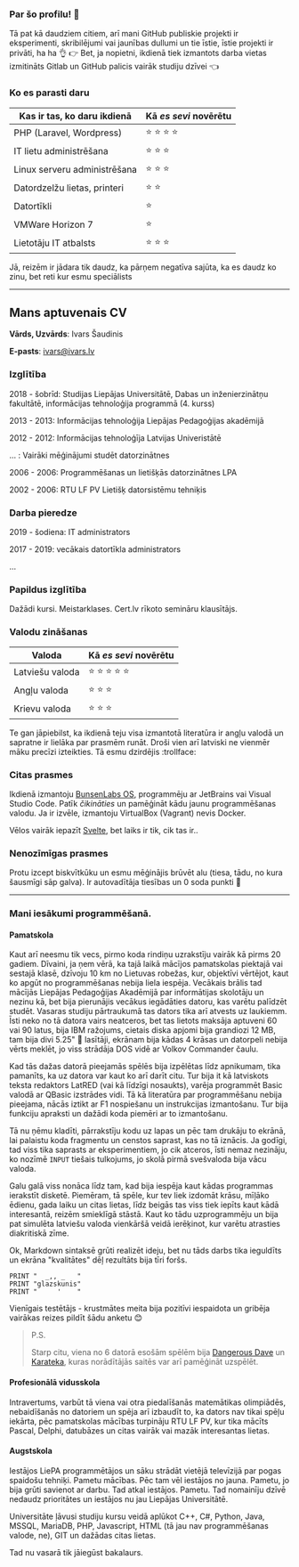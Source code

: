 
### Par šo profilu! 👋


Tā pat kā daudziem citiem, arī mani GitHub publiskie projekti ir eksperimenti, skribilējumi vai jaunības dullumi un tie īstie, īstie projekti ir privāti, ha ha :ok_hand: :point_right: Bet, ja nopietni, ikdienā tiek izmantots darba vietas izmitināts Gitlab un GitHub palicis vairāk studiju dzīvei :point_left:


### Ko es parasti daru

| Kas ir tas, ko daru ikdienā   |  Kā _es sevi_ novērētu       |
| ----------------------------- |:-----------------------------|  
| PHP (Laravel, Wordpress)      | :star: :star: :star:  :star: | 
| IT lietu administrēšana       | :star: :star: :star:         |
| Linux serveru administrēšana  | :star: :star: :star:         |
| Datordzelžu lietas, printeri  | :star: :star:                |
| Datortīkli                    | :star:                       |
| VMWare Horizon 7              | :star:                       |
| Lietotāju IT atbalsts         | :star: :star: :star:         |


Jā, reizēm ir jādara tik daudz, ka pārņem negatīva sajūta, ka es daudz ko zinu, bet reti kur esmu speciālists

--------
## Mans aptuvenais CV

__Vārds, Uzvārds__: Ivars Šaudinis

__E-pasts__: ivars@ivars.lv


### Izglītība

2018 - šobrīd: Studijas Liepājas Universitātē, Dabas un inženierzinātņu fakultātē, informācijas tehnoloģija programmā (4. kurss) 

2013 - 2013:   Informācijas tehnoloģija Liepājas Pedagoģijas akadēmijā

2012 - 2012:   Informācijas tehnoloģīja Latvijas Univeristātē

... :          Vairāki mēģinājumi studēt datorzinātnes

2006 - 2006:   Programmēšanas un lietišķās datorzinātnes LPA

2002 - 2006:   RTU LF PV Lietišķ datorsistēmu tehniķis


### Darba pieredze

2019 - šodiena:  IT administrators

2017 - 2019:     vecākais datortīkla administrators

...

   
### Papildus izglītība

Dažādi kursi. Meistarklases. Cert.lv rīkoto semināru klausītājs. 




### Valodu zināšanas

| Valoda                        |  Kā _es sevi_ novērētu               |
| ----------------------------- |:-------------------------------------|  
| Latviešu valoda               | :star: :star: :star:  :star:  :star: | 
| Angļu valoda                  | :star: :star: :star:                 |
| Krievu valoda                 | :star: :star: :star:                 |
 
 
Te gan jāpiebilst, ka ikdienā teju visa izmantotā literatūra ir angļu valodā un sapratne ir lielāka par prasmēm runāt. Droši vien arī latviski ne vienmēr māku precīzi izteikties. Tā esmu dzirdējis :trollface:

### Citas prasmes

Ikdienā izmantoju [BunsenLabs OS](https://www.bunsenlabs.org/), programmēju ar JetBrains vai Visual Studio Code. Patīk _čikināties_ un pamēģināt kādu jaunu programmēšanas valodu. Ja ir izvēle, izmantoju VirtualBox (Vagrant) nevis Docker. 

Vēlos vairāk iepazīt [Svelte](https://svelte.dev/), bet laiks ir tik, cik tas ir..

### Nenozīmīgas prasmes

Protu izcept biskvītkūku un esmu mēģinājis brūvēt alu (tiesa, tādu, no kura šausmīgi sāp galva). Ir autovadītāja tiesības un 0 soda punkti :blue_car:


--------


### Mani iesākumi programmēšanā.

#### Pamatskola 

Kaut arī neesmu tik vecs, pirmo koda rindiņu uzrakstīju vairāk kā pirms 20 gadiem. Dīvaini, ja ņem vērā, ka tajā laikā mācījos pamatskolas piektajā vai sestajā klasē, dzīvoju 10 km no Lietuvas robežas, kur, objektīvi vērtējot, kaut ko apgūt no programmēšanas nebija liela iespēja. 
Vecākais brālis tad mācījās Liepājas Pedagoģijas Akadēmijā par informātijas skolotāju un nezinu kā, bet bija pierunājis vecākus iegādāties datoru, kas varētu palīdzēt studēt. Vasaras studiju pārtraukumā tas dators tika arī atvests uz laukiemm. Īsti neko no tā datora vairs neatceros, bet tas lietots maksāja aptuveni 60 vai 90 latus, bija IBM ražojums, cietais diska apjomi bija grandiozi 12 MB, tam bija divi 5.25" :floppy_disk: lasītāji, ekrānam bija kādas 4 krāsas un datorpeli nebija vērts meklēt, jo viss strādāja DOS vidē ar Volkov Commander čaulu. 

Kad tās dažas datorā pieejamās spēlēs bija izpēlētas līdz apnikumam, tika pamanīts, ka uz datora var kaut ko arī darīt citu. Tur bija it kā latviskots teksta redaktors LatRED (vai kā līdzīgi nosaukts), varēja programmēt Basic valodā ar QBasic izstrādes vidi. Tā kā literatūra par programmēšanu nebija pieejama, nācās iztikt ar F1 nospiešanu un instrukcijas izmantošanu. Tur bija funkciju apraksti un dažādi koda piemēri ar to izmantošanu.

Tā nu ņēmu kladīti, pārrakstīju kodu uz lapas un pēc tam drukāju to ekrānā, lai palaistu koda fragmentu un censtos saprast, kas no tā iznācis. Ja godīgi, tad viss tika saprasts ar eksperimentiem, jo cik atceros, īsti nemaz nezināju, ko nozīmē `INPUT` tiešais tulkojums, jo skolā pirmā svešvaloda bija vācu valoda.

Galu galā viss nonāca līdz tam, kad bija iespēja kaut kādas programmas ierakstīt disketē. Piemēram, tā spēle, kur tev liek izdomāt krāsu, mīļāko ēdienu, gada laiku un citas lietas, līdz beigās tas viss tiek iepīts kaut kādā interesantā, reizēm smieklīgā stāstā. Kaut ko tādu uzprogrammēju un bija pat simulēta latviešu valoda vienkāršā veidā ierēķinot, kur varētu atrasties diakritiskā zīme.

Ok, Markdown sintaksē grūti realizēt ideju, bet nu tāds darbs tika ieguldīts un ekrāna "kvalitātes" dēļ rezultāts bija tīri foršs.

```BASIC
PRINT "  _,, _   " 
PRINT "glazskunis"
PRINT "     '    "

```

Vienīgais testētājs - krustmātes meita bija pozitīvi iespaidota un gribēja vairākas reizes pildīt šādu anketu :blush:


> P.S.
>
> Starp citu, viena no 6 datorā esošām spēlēm bija [Dangerous Dave](https://www.playdosgames.com/online/dangerous-dave/) un [Karateka](https://www.retrogames.cz/play_210-DOS.php), kuras norādītājās saitēs var arī pamēģināt uzspēlēt.


#### Profesionālā vidusskola

Intravertums, varbūt tā viena vai otra piedalīšanās matemātikas olimpiādēs, nebaidīšanās no datoriem un spēja arī izbaudīt to, ka dators nav tikai spēļu iekārta, pēc pamatskolas mācības turpināju RTU LF PV, kur tika mācīts Pascal, Delphi, datubāzes un citas vairāk vai mazāk interesantas lietas.

#### Augstskola

Iestājos LiePA programmētājos un sāku strādāt vietējā televīzijā par pogas spaidošu tehniķi. Pametu mācības. Pēc tam vēl iestājos no jauna. Pametu, jo bija grūti savienot ar darbu. Tad atkal iestājos. Pametu. Tad nomainīju dzīvē nedaudz prioritātes un iestājos nu jau Liepājas Universitātē. 

Universitāte ļāvusi studiju kursu veidā aplūkot C++, C#, Python, Java, MSSQL, MariaDB, PHP, Javascript, HTML (tā jau nav programmēšanas valode, ne), GIT un dažādas citas lietas.

Tad nu vasarā tik jāiegūst bakalaurs. 

